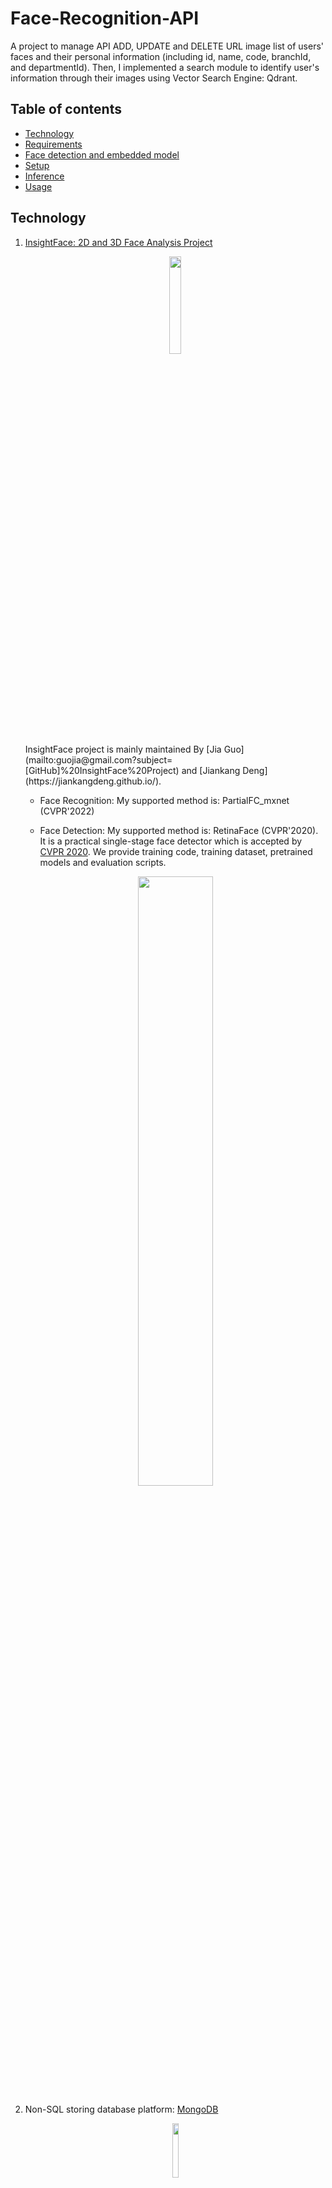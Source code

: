 # Face-Recognition-API

A project to manage API ADD, UPDATE and DELETE URL image list of users' faces and their personal information (including id, name, code, branchId, and departmentId). Then, I implemented a search module to identify user's information through their images using Vector Search Engine: Qdrant.


## Table of contents
* [Technology](#technology)
* [Requirements](#requirements)
* [Face detection and embedded model](#model)
* [Setup](#setup)
* [Inference](#inference)
* [Usage](#usage)

## Technology

1. <a href="https://github.com/deepinsight/insightface" target="_blank">InsightFace: 2D and 3D Face Analysis Project</a>
    <div align="center">
    <img style="width:20%" src="https://insightface.ai/assets/img/custom/logo3.jpg" width="240"/>
    </div>
    InsightFace project is mainly maintained By [Jia Guo](mailto:guojia@gmail.com?subject=[GitHub]%20InsightFace%20Project) and [Jiankang Deng](https://jiankangdeng.github.io/). 

    * Face Recognition: My supported method is: PartialFC_mxnet (CVPR'2022)

    * Face Detection: My supported method is: RetinaFace (CVPR'2020). It is a practical single-stage face detector which is accepted by [CVPR 2020](https://openaccess.thecvf.com/content_CVPR_2020/html/Deng_RetinaFace_Single-Shot_Multi-Level_Face_Localisation_in_the_Wild_CVPR_2020_paper.html). We provide training code, training dataset, pretrained models and evaluation scripts. 

    <div align="center">
    <img style="width:50%" src="https://insightface.ai/assets/img/github/11513D05.jpg" width="640"/>
    </div>


2. Non-SQL storing database platform: <a href="https://www.mongodb.com/home" target="_blank">MongoDB</a>
    <div align="center">
    <img style="width:15%" src="github_img/mongodb.png"/>
    </div>


3. Vector Search Engine: <a href="https://qdrant.tech/" target="_blank">Qdrant</a>
    <div align="center">
    <img style="width:20%" src="github_img/qdrant.png"/>
    </div>


## Requirements

- pydantic~=1.8.2
- fastapi~=0.85.0
- uvicorn~=0.18.3
- aiohttp~=3.8.3
- opencv-python~=4.6.0.66
- qdrant_client
- numpy~=1.23.5
- setuptools~=61.2.0
- six~=1.16.0
- pymongo~=4.1.1
- requests~=2.28.1
- Cython>=0.29.28
- cmake>=3.22.3    
- numpy>=1.22.3

To install env, use command: ```pip install -r requirements.txt ```

## Face detection and embedded model

My face detection and embedded model weights used is stored in folder ```libs``` in this project. You can download my pretrained one from this google drive link: https://drive.google.com/file/d/1cobOeBGTnf_MP-GkaZ4ZIMl7OY6Ga66W/view?usp=sharing

## Setup

1. First, you should create a database and a collection on mongoDB, and config its host, port, database_name and collection_name in file ```config/config.py```
2. Second, you should start qdrant service by docker with those follow command:
    ```
    docker pull qdrant/qdrant
    docker run -p 6333:6333 \
    -v $(pwd)/qdrant_storage:/qdrant/storage \
    qdrant/qdrant
    ```

    Now Qdrant should be accessible at localhost:6333.
3. Thirdly, create a collection with cosine metric with below command and config its host, port and collection_name in file ```config/config.py```:
    ```
    from qdrant_client import QdrantClient
    client = QdrantClient(host="localhost", port=6333)
    client.recreate_collection(
        collection_name="test_collection",
        vectors_config=VectorParams(size=512, distance=Distance.COSINE),
    )
    ```
    The size is fit with output of the face embedded model. In my case it is 512.

## Inference

    python app.py

## Usage

Start service and read documentations at http://localhost:35515/docs

1. General documentation interface

<p align="center">
  <img style="width:85%" align="center" src="github_img/api_interface.png" />
</p>
<p align="center">
  <b>Figure 1:</b> General API CURD Interface
</p>

2. Add user's face image and personal information

<p align="center">
  <img style="width:85%" align="center" src="github_img/add.png" />
</p>
<p align="center">
  <b>Figure 2:</b> Insert to mongodb with list url image, id, name, code, branchId, and departmentId
</p>

3. Update existing user

<p align="center">
  <img style="width:85%" align="center" src="github_img/update.png" />
</p>
<p align="center">
  <b>Figure 3:</b> Update existing user with list url image, id, name, code, branchId, and departmentId
</p>

4. Delete user

<p align="center">
  <img style="width:85%" align="center" src="github_img/delete.png" />
</p>
<p align="center">
  <b>Figure 4:</b> Delete user by id, name, code, branchId, and departmentId
</p>

5. Vector search engine demo

<p align="center">
  <img style="width:55%" align="center" src="test/14_12_2022_18_03_37_987.jpg" />
</p>
<p align="center">
  <b>Figure 5.1:</b> Demo 1 with single attendance image
</p>

<p align="center">
  <img style="width:75%" align="center" src="test/14_12_2022_17_41_38_491.jpg" />
</p>
<p align="center">
  <b>Figure 5.2:</b> Demo 2 with a group of people's image
</p>



## Citation

If you find *InsightFace* useful in your research, please consider to cite the following related papers:

```

@inproceedings{an2020partical_fc,
  title={Partial FC: Training 10 Million Identities on a Single Machine},
  author={An, Xiang and Zhu, Xuhan and Xiao, Yang and Wu, Lan and Zhang, Ming and Gao, Yuan and Qin, Bin and
  Zhang, Debing and Fu Ying},
  booktitle={Arxiv 2010.05222},
  year={2020}
}

@inproceedings{Deng2020CVPR,
title = {RetinaFace: Single-Shot Multi-Level Face Localisation in the Wild},
author = {Deng, Jiankang and Guo, Jia and Ververas, Evangelos and Kotsia, Irene and Zafeiriou, Stefanos},
booktitle = {CVPR},
year = {2020}
}
```